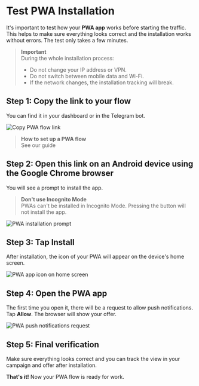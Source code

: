 # Test PWA Installation

It's important to test how your **PWA app** works before starting the traffic. This helps to make sure everything looks correct and the installation works without errors. The test only takes a few minutes.

> **Important**  
> During the whole installation process:
> 
> - Do not change your IP address or VPN.
> - Do not switch between mobile data and Wi-Fi.
> - If the network changes, the installation tracking will break.

## Step 1: Copy the link to your flow

You can find it in your dashboard or in the Telegram bot.

![Copy PWA flow link](/img/5.5/image1.png)

> **How to set up a PWA flow**  
> See our guide

## Step 2: Open this link on an Android device using the Google Chrome browser

You will see a prompt to install the app.

> **Don't use Incognito Mode**  
> PWAs can't be installed in Incognito Mode. Pressing the button will not install the app.

![PWA installation prompt](/img/5.5/image2.png)

## Step 3: Tap Install

After installation, the icon of your PWA will appear on the device's home screen.

![PWA app icon on home screen](/img/5.5/image3.png)

## Step 4: Open the PWA app

The first time you open it, there will be a request to allow push notifications. Tap **Allow**. The browser will show your offer.

![PWA push notifications request](/img/5.5/image4.png)

## Step 5: Final verification

Make sure everything looks correct and you can track the view in your campaign and offer after installation.

**That's it!** Now your PWA flow is ready for work.

